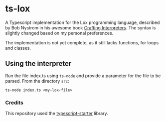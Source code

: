 # ts-lox

A Typescript implementation for the Lox programming language, described by Bob Nystrom in his awesome book [Crafting Interpreters](http://www.craftinginterpreters.com/). The syntax is slightly changed based on my personal preferences.

The implementation is not yet complete, as it still lacks functions, for loops and classes.

## Using the interpreter

Run the file index.ts using `ts-node` and provide a parameter for the file to be parsed. From the directory `src`:

    ts-node index.ts <my-lox-file>

### Credits
This repository used the [typescript-starter](https://github.com/bitjson/typescript-starter) library.
